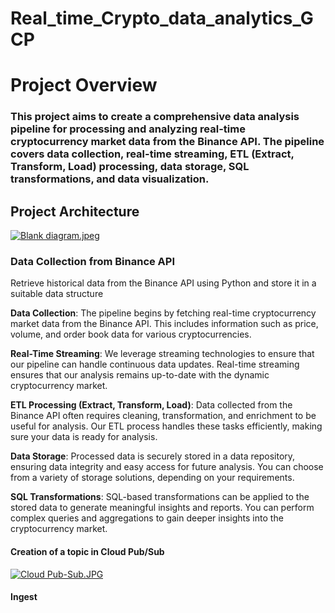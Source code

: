 ﻿# Real_time_Crypto_data_analytics_GCP
<h1>Project Overview </h1>
<h3>This project aims to create a comprehensive data analysis pipeline for processing and analyzing real-time cryptocurrency market data from the Binance API. The pipeline covers data collection, real-time streaming, ETL (Extract, Transform, Load) processing, data storage, SQL transformations, and data visualization.</h3>
<h2> Project Architecture </h2>
<a target="_blank" href="https://imageupload.io/ROXMOmQrF6LFouu"><img  src="https://imageupload.io/ib/zwiZmT4pmEBjnuF_1696522451.jpeg" alt="Blank diagram.jpeg"/></a>
<h3>Data Collection from Binance API</h3>


Retrieve historical data from the Binance API using Python and store it in a suitable data structure

**Data Collection**: The pipeline begins by fetching real-time cryptocurrency market data from the Binance API. This includes information such as price, volume, and order book data for various cryptocurrencies.

**Real-Time Streaming**: We leverage streaming technologies to ensure that our pipeline can handle continuous data updates. Real-time streaming ensures that our analysis remains up-to-date with the dynamic cryptocurrency market.

**ETL Processing (Extract, Transform, Load)**: Data collected from the Binance API often requires cleaning, transformation, and enrichment to be useful for analysis. Our ETL process handles these tasks efficiently, making sure your data is ready for analysis.

**Data Storage**: Processed data is securely stored in a data repository, ensuring data integrity and easy access for future analysis. You can choose from a variety of storage solutions, depending on your requirements.

**SQL Transformations**: SQL-based transformations can be applied to the stored data to generate meaningful insights and reports. You can perform complex queries and aggregations to gain deeper insights into the cryptocurrency market.



<h4> Creation of a topic in Cloud Pub/Sub </h4>
<a target="_blank" href="https://imageupload.io/1d6wXvDViFRq4rj"><img  src="https://imageupload.io/ib/T27sAkCmxdyFBBe_1696593521.jpg" alt="Cloud Pub-Sub.JPG"/></a> 

<h4> Ingest</h4>


